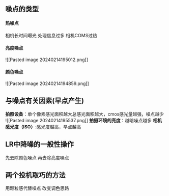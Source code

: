 ## 噪点的类型
#### 热噪点
相机长时间曝光
处理信息过多
相机COMS过热
#### 亮度噪点
![[Pasted image 20240214195012.png]]
#### 颜色噪点
![[Pasted image 20240214194859.png]]



## 与噪点有关因素(早点产生)
**拍照设备**：单个像素感光面积越大总感光面积越大，cmos感光量越强，噪点越少
![[Pasted image 20240214195537.png]]
**拍摄环境的亮度**：越暗噪点越多
**相机感光度（ISO）**:感光度越高，早点越高

## LR中降噪的一般性操作
先去除颜色噪点
再去除亮度噪点
## 两个投机取巧的方法
用颗粒感代替噪点
改变调色思路